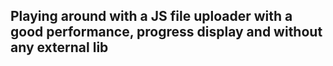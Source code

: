 ## Playing around with a JS file uploader with a good performance, progress display and without any external lib